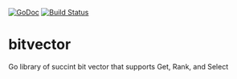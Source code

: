 [![GoDoc](http://godoc.org/github.com/mozu0/bitvector?status.png)](http://godoc.org/github.com/mozu0/bitvector)
[![Build Status](https://travis-ci.org/mozu0/bitvector.svg?branch=master)](https://travis-ci.org/mozu0/bitvector)
# bitvector
Go library of succint bit vector that supports Get, Rank, and Select
